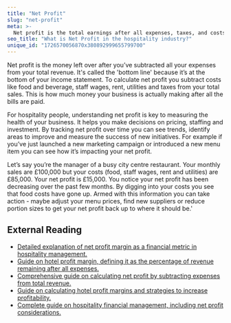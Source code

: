 ```yaml
---
title: "Net Profit"
slug: "net-profit"
meta: >-
  Net profit is the total earnings after all expenses, taxes, and costs are deducted from total revenue. It shows a restaurant, cafe, bar, or hotel's profitability.
seo_title: "What is Net Profit in the hospitality industry?"
unique_id: "1726570056870x380892999655799700"
---
```


Net profit is the money left over after you’ve subtracted all your expenses from your total revenue. It's called the 'bottom line' because it’s at the bottom of your income statement. To calculate net profit you subtract costs like food and beverage, staff wages, rent, utilities and taxes from your total sales. This is how much money your business is actually making after all the bills are paid.

For hospitality people, understanding net profit is key to measuring the health of your business. It helps you make decisions on pricing, staffing and investment. By tracking net profit over time you can see trends, identify areas to improve and measure the success of new initiatives. For example if you’ve just launched a new marketing campaign or introduced a new menu item you can see how it’s impacting your net profit.

Let’s say you’re the manager of a busy city centre restaurant. Your monthly sales are £100,000 but your costs (food, staff wages, rent and utilities) are £85,000. Your net profit is £15,000. You notice your net profit has been decreasing over the past few months. By digging into your costs you see that food costs have gone up. Armed with this information you can take action - maybe adjust your menu prices, find new suppliers or reduce portion sizes to get your net profit back up to where it should be.'

## External Reading

- [Detailed explanation of net profit margin as a financial metric in hospitality management.](https://library.fiveable.me/key-terms/hospitality-management/net-profit-margin)
- [Guide on hotel profit margin, defining it as the percentage of revenue remaining after all expenses.](https://www.siteminder.com/r/hotel-profit-margin/)
- [Comprehensive guide on calculating net profit by subtracting expenses from total revenue.](https://portmanfinancegroup.co.uk/understanding-finance/a-comprehensive-guide-to-net-profit/)
- [Guide on calculating hotel profit margins and strategies to increase profitability.](https://www.cloudbeds.com/hotel-business/profit-margin/)
- [Complete guide on hospitality financial management, including net profit considerations.](https://www.netsuite.com/portal/resource/articles/financial-management/hospitality-financial-management.shtml)